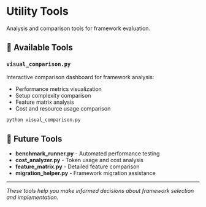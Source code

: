 # Utility Tools

Analysis and comparison tools for framework evaluation.

## 🔧 Available Tools

### `visual_comparison.py`
Interactive comparison dashboard for framework analysis:
- Performance metrics visualization
- Setup complexity comparison
- Feature matrix analysis
- Cost and resource usage comparison

```bash
python visual_comparison.py
```

## 🎯 Future Tools

- **benchmark_runner.py** - Automated performance testing
- **cost_analyzer.py** - Token usage and cost analysis
- **feature_matrix.py** - Detailed feature comparison
- **migration_helper.py** - Framework migration assistance

---

*These tools help you make informed decisions about framework selection and implementation.*
